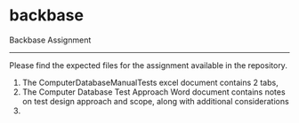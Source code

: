 # backbase
Backbase Assignment

---------------------------------
Please find the expected files for the assignment available in the repository. 

1. The ComputerDatabaseManualTests excel document contains 2 tabs, 
2. The Computer Database Test Approach Word document contains notes on test design approach and scope, along with additional considerations
3. 
